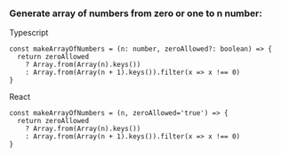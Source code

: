 ### Generate array of numbers from zero or one to n number:

Typescript
```
const makeArrayOfNumbers = (n: number, zeroAllowed?: boolean) => {
  return zeroAllowed
    ? Array.from(Array(n).keys())
    : Array.from(Array(n + 1).keys()).filter(x => x !== 0)
}
```

React
```
const makeArrayOfNumbers = (n, zeroAllowed='true') => {
  return zeroAllowed
    ? Array.from(Array(n).keys())
    : Array.from(Array(n + 1).keys()).filter(x => x !== 0)
}
```
